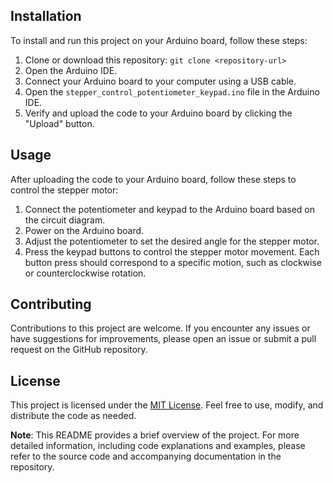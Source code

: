 
## Installation
To install and run this project on your Arduino board, follow these steps:

1. Clone or download this repository: `git clone <repository-url>`
2. Open the Arduino IDE.
3. Connect your Arduino board to your computer using a USB cable.
4. Open the `stepper_control_potentiometer_keypad.ino` file in the Arduino IDE.
5. Verify and upload the code to your Arduino board by clicking the "Upload" button.

## Usage
After uploading the code to your Arduino board, follow these steps to control the stepper motor:

1. Connect the potentiometer and keypad to the Arduino board based on the circuit diagram.
2. Power on the Arduino board.
3. Adjust the potentiometer to set the desired angle for the stepper motor.
4. Press the keypad buttons to control the stepper motor movement. Each button press should correspond to a specific motion, such as clockwise or counterclockwise rotation.

## Contributing
Contributions to this project are welcome. If you encounter any issues or have suggestions for improvements, please open an issue or submit a pull request on the GitHub repository.

## License
This project is licensed under the [MIT License](LICENSE). Feel free to use, modify, and distribute the code as needed.

**Note**: This README provides a brief overview of the project. For more detailed information, including code explanations and examples, please refer to the source code and accompanying documentation in the repository.
